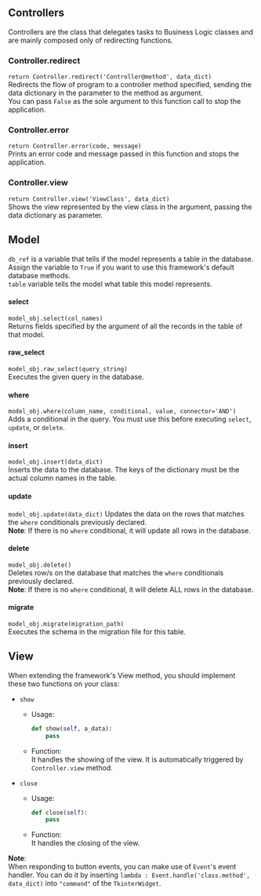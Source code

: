 ## Controllers

Controllers are the class that delegates tasks to Business Logic classes and are mainly composed only of redirecting functions.

### Controller.redirect
`return Controller.redirect('Controller@method', data_dict)`   
Redirects the flow of program to a controller method specified, sending the data dictionary in the parameter to the method as argument.   
You can pass `False` as the sole argument to this function call to stop the application.

### Controller.error
`return Controller.error(code, message)`   
Prints an error code and message passed in this function and stops the application.

### Controller.view
`return Controller.view('ViewClass', data_dict)`   
Shows the view represented by the view class in the argument, passing the data dictionary as parameter.

## Model 
`db_ref` is a variable that tells if the model represents a table in the database. Assign the variable to `True` if you want to use this framework's default database methods.   
`table` variable tells the model what table this model represents.

#### select
`model_obj.select(col_names)`  
Returns fields specified by the argument of all the records in the table of that model.

#### raw_select
`model_obj.raw_select(query_string)`  
Executes the given query in the database.

#### where
`model_obj.where(column_name, conditional, value, connector='AND')`  
Adds a conditional in the query. You must use this before executing `select`, `update`, or `delete`.

#### insert
`model_obj.insert(data_dict)`  
Inserts the data to the database. The keys of the dictionary must be the actual column names in the table.

#### update
`model_obj.update(data_dict)`
Updates the data on the rows that matches the `where` conditionals previously declared.  
**Note**: If there is no `where` conditional, it will update all rows in the database.

#### delete
`model_obj.delete()`  
Deletes row/s on the database that matches the `where` conditionals previously declared.  
**Note**: If there is no `where` conditional, it will delete ALL rows in the database.

#### migrate
`model_obj.migrate(migration_path)`  
Executes the schema in the migration file for this table.

## View
When extending the framework's View method, you should implement these two functions on your class:
* `show`
    * Usage:
        ~~~python
        def show(self, a_data):
            pass  
        ~~~
    * Function:  
        It handles the showing of the view. It is automatically triggered by `Controller.view` method.

* `close`
    * Usage:
        ~~~python
        def close(self):
            pass
        ~~~
    * Function:  
        It handles the closing of the view.

**Note**:  
When responding to button events, you can make use of `Event`'s event handler. You can do it by inserting `lambda : Event.handle('class.method', data_dict)`
into `"command"` of the `TkinterWidget`.